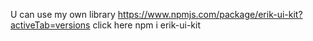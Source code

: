 U can use my own library https://www.npmjs.com/package/erik-ui-kit?activeTab=versions click here
npm i erik-ui-kit
